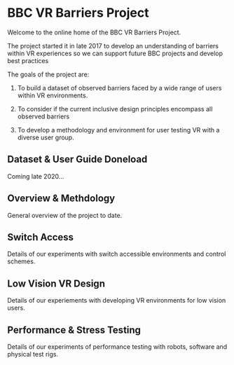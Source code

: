 # BBC VR Barriers Project

Welcome to the online home of the BBC VR Barriers Project.

The project started it in late 2017 to develop an understanding of barriers within VR experiences so we can support future BBC projects and develop best practices

The goals of the project are:

1. To build a dataset of observed barriers faced by a wide range of users within VR environments. 

2. To consider if the current inclusive design principles encompass all observed barriers

3. To develop a methodology and environment for user testing VR with a diverse user group.

## Dataset & User Guide Doneload

Coming late 2020...

## Overview & Methdology

General overview of the project to date.

## Switch Access

Details of our experiments with switch accessible environments and control schemes.

## Low Vision VR Design

Details of our experiements with developing VR environments for low vision users.

## Performance & Stress Testing

Details of our experiments of performance testing with robots, software and physical test rigs.
